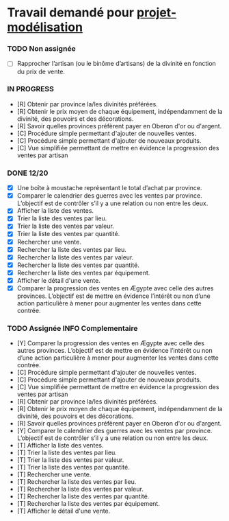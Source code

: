 # Travail demandé pour [projet-modélisation](https://github.com/Sacrezar/Projet_Modelisation_A1)

### TODO Non assignée
- [ ] Rapprocher l’artisan (ou le binôme d’artisans) de la divinité en fonction du prix de vente.

### IN PROGRESS
- [R] Obtenir par province la/les divinités préférées.
- [R] Obtenir le prix moyen de chaque équipement, indépendamment de la divinité, des pouvoirs et des décorations.
- [R] Savoir quelles provinces préfèrent payer en Oberon d'or ou d'argent.
- [C] Procédure simple permettant d'ajouter de nouvelles ventes.
- [C] Procédure simple permettant d'ajouter de nouveaux produits. 
- [C] Vue simplifiée permettant de mettre en évidence la progression des ventes par artisan

### DONE 12/20
- [x] Une boîte à moustache représentant le total d’achat par province.
- [x] Comparer le calendrier des guerres avec les ventes par province. L’objectif est de contrôler s’il y a une relation ou non entre les deux.
- [x] Afficher la liste des ventes.
- [x] Trier la liste des ventes par lieu.
- [x] Trier la liste des ventes par valeur.
- [x] Trier la liste des ventes par quantité.
- [x] Rechercher une vente.
- [x] Rechercher la liste des ventes par lieu.
- [x] Rechercher la liste des ventes par valeur.
- [x] Rechercher la liste des ventes par quantité.
- [x] Rechercher la liste des ventes par équipement.
- [x] Afficher le détail d'une vente.
- [x] Comparer la progression des ventes en Ægypte avec celle des autres provinces. L’objectif est de mettre en évidence l’intérêt ou non d’une action particulière à mener pour augmenter les ventes dans cette contrée.

### TODO Assignée INFO Complementaire
- [Y] Comparer la progression des ventes en Ægypte avec celle des autres provinces. L’objectif est de mettre en évidence l’intérêt ou non d’une action particulière à mener pour augmenter les ventes dans cette contrée.
- [C] Procédure simple permettant d'ajouter de nouvelles ventes.
- [C] Procédure simple permettant d'ajouter de nouveaux produits. 
- [C] Vue simplifiée permettant de mettre en évidence la progression des ventes par artisan
- [R] Obtenir par province la/les divinités préférées.
- [R] Obtenir le prix moyen de chaque équipement, indépendamment de la divinité, des pouvoirs et des décorations.
- [R] Savoir quelles provinces préfèrent payer en Oberon d'or ou d'argent.
- [Y] Comparer le calendrier des guerres avec les ventes par province. L’objectif est de contrôler s’il y a une relation ou non entre les deux.
- [T] Afficher la liste des ventes.
- [T] Trier la liste des ventes par lieu.
- [T] Trier la liste des ventes par valeur.
- [T] Trier la liste des ventes par quantité.
- [T] Rechercher une vente.
- [T] Rechercher la liste des ventes par lieu.
- [T] Rechercher la liste des ventes par valeur.
- [T] Rechercher la liste des ventes par quantité.
- [T] Rechercher la liste des ventes par équipement.
- [T] Afficher le détail d'une vente. 
